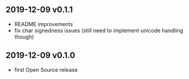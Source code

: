 ## 2019-12-09 v0.1.1

- README improvements
- fix char signedness issues (still need to implement unicode handling
  though)


## 2019-12-09 v0.1.0

- first Open Source release

